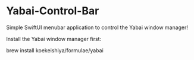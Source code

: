 # Yabai-Control-Bar
Simple SwiftUI menubar application to control the Yabai window manager!

Install the Yabai window manager first:

brew install koekeishiya/formulae/yabai
